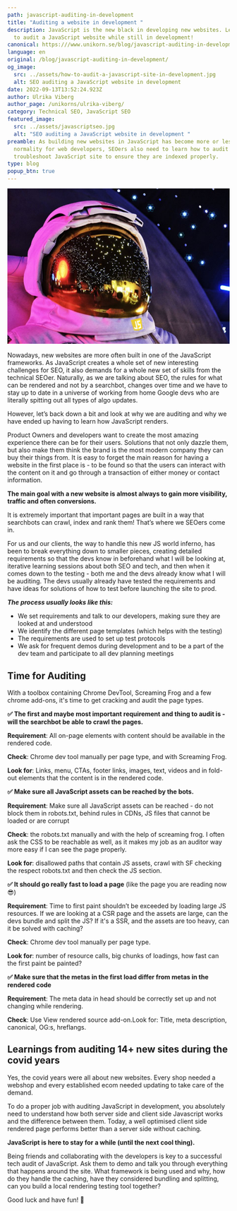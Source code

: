 ```yaml
---
path: javascript-auditing-in-development
title: "Auditing a website in development "
description: JavaScript is the new black in developing new websites. Learn how
  to audit a JavaScript website while still in development!
canonical: https:///www.unikorn.se/blog/javascript-auditing-in-development
language: en
original: /blog/javascript-auditing-in-development/
og_image:
  src: ../assets/how-to-audit-a-javascript-site-in-development.jpg
  alt: SEO auditing a JavaScript website in development
date: 2022-09-13T13:52:24.923Z
author: Ulrika Viberg
author_page: /unikorns/ulrika-viberg/
category: Technical SEO, JavaScript SEO
featured_image:
  src: ../assets/javascriptseo.jpg
  alt: "SEO auditing a JavaScript website in development "
preamble: As building new websites in JavaScript has become more or less a
  normality for web developers, SEOers also need to learn how to audit and
  troubleshoot JavaScript site to ensure they are indexed properly.
type: blog
popup_btn: true
---
```

![JavaNaut is optimising JavaScript for better SEO](../assets/javanaut-1-.jpg)

Nowadays, new websites are more often built in one of the JavaScript frameworks. As JavaScript creates a whole set of new interesting challenges for SEO, it also demands for a whole new set of skills from the technical SEOer. Naturally, as we are talking about SEO, the rules for what can be rendered and not by a searchbot, changes over time and we have to stay up to date in a universe of working from home Google devs who are literally spitting out all types of algo updates.

However, let’s back down a bit and look at why we are auditing and why we have ended up having to learn how JavaScript renders.

Product Owners and developers want to create the most amazing experience there can be for their users. Solutions that not only dazzle them, but also make them think the brand is the most modern company they can buy their things from. It is easy to forget the main reason for having a website in the first place is - to be found so that the users can interact with the content on it and go through a transaction of either money or contact information.

**The main goal with a new website is almost always to gain more visibility, traffic and often conversions.**

It is extremely important that important pages are built in a way that searchbots can crawl, index and rank them! That’s where we SEOers come in.

For us and our clients, the way to handle this new JS world inferno, has been to break everything down to smaller pieces, creating detailed requirements so that the devs know in beforehand what I will be looking at, iterative learning sessions about both SEO and tech, and then when it comes down to the testing - both me and the devs already know what I will be auditing. The devs usually already have tested the requirements and have ideas for solutions of how to test before launching the site to prod.

***The process usually looks like this:***

* We set requirements and talk to our developers, making sure they are looked at and understood
* We identify the different page templates (which helps with the testing)
* The requirements are used to set up test protocols
* We ask for frequent demos during development and to be a part of the dev team and participate to all dev planning meetings

## Time for Auditing

W﻿ith a toolbox containing Chrome DevTool, Screaming Frog and a few chrome add-ons, it's time to get cracking and audit the page types. 

**✅ The first and maybe most important requirement and thing to audit is - will the searchbot be able to crawl the pages.** 

**Requirement**: All on-page elements with content should be available in the rendered code.

**Check**: Chrome dev tool manually per page type, and with Screaming Frog.

**Look for**: Links, menu, CTAs, footer links, images, text, videos and in fold-out elements that the content is in the rendered code.

**✅ Make sure all JavaScript assets can be reached by the bots.**

**Requirement**: Make sure all JavaScript assets can be reached - do not block them in robots.txt, behind rules in CDNs, JS files that cannot be loaded or are corrupt

**Check**: the robots.txt manually and with the help of screaming frog. I often ask the CSS to be reachable as well, as it makes my job as an auditor way more easy if I can see the page properly.

**Look for**: disallowed paths that contain JS assets, crawl with SF checking the respect robots.txt and then check the JS section.

**✅ It should go really fast to load a page** (like the page you are reading now 😎)

**Requirement**: Time to first paint shouldn’t be exceeded by loading large JS resources. If we are looking at a CSR page and the assets are large, can the devs bundle and split the JS? If it's a SSR, and the assets are too heavy, can it be solved with caching?

**Check**: Chrome dev tool manually per page type.

**Look for**: number of resource calls, big chunks of loadings, how fast can the first paint be painted?

**✅ Make sure that the metas in the first load differ from metas in the rendered code**

**Requirement**: The meta data in head should be correctly set up and not changing while rendering.

**Check**: Use View rendered source add-on.Look for: Title, meta description, canonical, OG:s, hreflangs.

## Learnings from auditing 14+ new sites during the covid years

Yes, the covid years were all about new websites. Every shop needed a webshop and every established ecom needed updating to take care of the demand.

To do a proper job with auditing JavaScript in development, you absolutely need to understand how both server side and client side Javascript works and the difference between them. Today, a well optimised client side rendered page performs better than a server side without caching.

**JavaScript is here to stay for a while (until the next cool thing).**

Being friends and collaborating with the developers is key to a successful tech audit of JavaScript. Ask them to demo and talk you through everything that happens around the site. What framework is being used and why, how do they handle the caching, have they considered bundling and splitting, can you build a local rendering testing tool together?

Good luck and have fun! 🦄